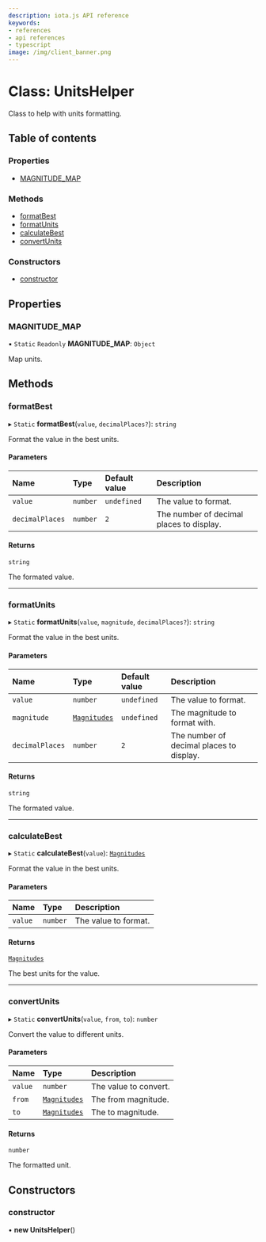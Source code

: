 ```yaml
---
description: iota.js API reference
keywords:
- references
- api references
- typescript
image: /img/client_banner.png
---
```

# Class: UnitsHelper

Class to help with units formatting.

## Table of contents

### Properties

- [MAGNITUDE\_MAP](UnitsHelper.md#magnitude_map)

### Methods

- [formatBest](UnitsHelper.md#formatbest)
- [formatUnits](UnitsHelper.md#formatunits)
- [calculateBest](UnitsHelper.md#calculatebest)
- [convertUnits](UnitsHelper.md#convertunits)

### Constructors

- [constructor](UnitsHelper.md#constructor)

## Properties

### MAGNITUDE\_MAP

▪ `Static` `Readonly` **MAGNITUDE\_MAP**: `Object`

Map units.

## Methods

### formatBest

▸ `Static` **formatBest**(`value`, `decimalPlaces?`): `string`

Format the value in the best units.

#### Parameters

| Name | Type | Default value | Description |
| :------ | :------ | :------ | :------ |
| `value` | `number` | `undefined` | The value to format. |
| `decimalPlaces` | `number` | `2` | The number of decimal places to display. |

#### Returns

`string`

The formated value.

___

### formatUnits

▸ `Static` **formatUnits**(`value`, `magnitude`, `decimalPlaces?`): `string`

Format the value in the best units.

#### Parameters

| Name | Type | Default value | Description |
| :------ | :------ | :------ | :------ |
| `value` | `number` | `undefined` | The value to format. |
| `magnitude` | [`Magnitudes`](../api_ref.md#magnitudes) | `undefined` | The magnitude to format with. |
| `decimalPlaces` | `number` | `2` | The number of decimal places to display. |

#### Returns

`string`

The formated value.

___

### calculateBest

▸ `Static` **calculateBest**(`value`): [`Magnitudes`](../api_ref.md#magnitudes)

Format the value in the best units.

#### Parameters

| Name | Type | Description |
| :------ | :------ | :------ |
| `value` | `number` | The value to format. |

#### Returns

[`Magnitudes`](../api_ref.md#magnitudes)

The best units for the value.

___

### convertUnits

▸ `Static` **convertUnits**(`value`, `from`, `to`): `number`

Convert the value to different units.

#### Parameters

| Name | Type | Description |
| :------ | :------ | :------ |
| `value` | `number` | The value to convert. |
| `from` | [`Magnitudes`](../api_ref.md#magnitudes) | The from magnitude. |
| `to` | [`Magnitudes`](../api_ref.md#magnitudes) | The to magnitude. |

#### Returns

`number`

The formatted unit.

## Constructors

### constructor

• **new UnitsHelper**()
